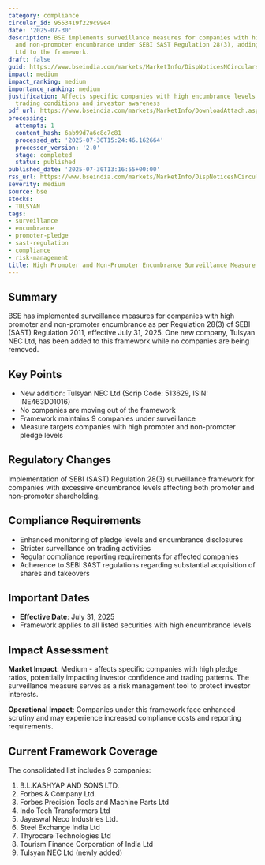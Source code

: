 ```yaml
---
category: compliance
circular_id: 9553419f229c99e4
date: '2025-07-30'
description: BSE implements surveillance measures for companies with high promoter
  and non-promoter encumbrance under SEBI SAST Regulation 28(3), adding Tulsyan NEC
  Ltd to the framework.
draft: false
guid: https://www.bseindia.com/markets/MarketInfo/DispNoticesNCirculars.aspx?Noticeid={706C1A0E-3CE6-4787-9FE9-237880B3A055}&noticeno=20250730-49&dt=07/30/2025&icount=49&totcount=55&flag=0
impact: medium
impact_ranking: medium
importance_ranking: medium
justification: Affects specific companies with high encumbrance levels, impacting
  trading conditions and investor awareness
pdf_url: https://www.bseindia.com/markets/MarketInfo/DownloadAttach.aspx?id=20250730-49&attachedId=a1290658-ece7-4822-b074-1aacd8458d4d
processing:
  attempts: 1
  content_hash: 6ab99d7a6c8c7c81
  processed_at: '2025-07-30T15:24:46.162664'
  processor_version: '2.0'
  stage: completed
  status: published
published_date: '2025-07-30T13:16:55+00:00'
rss_url: https://www.bseindia.com/markets/MarketInfo/DispNoticesNCirculars.aspx?Noticeid={706C1A0E-3CE6-4787-9FE9-237880B3A055}&noticeno=20250730-49&dt=07/30/2025&icount=49&totcount=55&flag=0
severity: medium
source: bse
stocks:
- TULSYAN
tags:
- surveillance
- encumbrance
- promoter-pledge
- sast-regulation
- compliance
- risk-management
title: High Promoter and Non-Promoter Encumbrance Surveillance Measure Implementation
---
```


## Summary

BSE has implemented surveillance measures for companies with high promoter and non-promoter encumbrance as per Regulation 28(3) of SEBI (SAST) Regulation 2011, effective July 31, 2025. One new company, Tulsyan NEC Ltd, has been added to this framework while no companies are being removed.

## Key Points

- New addition: Tulsyan NEC Ltd (Scrip Code: 513629, ISIN: INE463D01016)
- No companies are moving out of the framework
- Framework maintains 9 companies under surveillance
- Measure targets companies with high promoter and non-promoter pledge levels

## Regulatory Changes

Implementation of SEBI (SAST) Regulation 28(3) surveillance framework for companies with excessive encumbrance levels affecting both promoter and non-promoter shareholding.

## Compliance Requirements

- Enhanced monitoring of pledge levels and encumbrance disclosures
- Stricter surveillance on trading activities
- Regular compliance reporting requirements for affected companies
- Adherence to SEBI SAST regulations regarding substantial acquisition of shares and takeovers

## Important Dates

- **Effective Date**: July 31, 2025
- Framework applies to all listed securities with high encumbrance levels

## Impact Assessment

**Market Impact**: Medium - affects specific companies with high pledge ratios, potentially impacting investor confidence and trading patterns. The surveillance measure serves as a risk management tool to protect investor interests.

**Operational Impact**: Companies under this framework face enhanced scrutiny and may experience increased compliance costs and reporting requirements.

## Current Framework Coverage

The consolidated list includes 9 companies:
1. B.L.KASHYAP AND SONS LTD.
2. Forbes & Company Ltd.
3. Forbes Precision Tools and Machine Parts Ltd
4. Indo Tech Transformers Ltd
5. Jayaswal Neco Industries Ltd.
6. Steel Exchange India Ltd
7. Thyrocare Technologies Ltd
8. Tourism Finance Corporation of India Ltd
9. Tulsyan NEC Ltd (newly added)